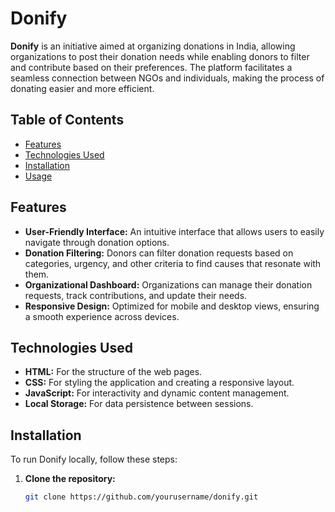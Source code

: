 # Donify

**Donify** is an initiative aimed at organizing donations in India, allowing organizations to post their donation needs while enabling donors to filter and contribute based on their preferences. The platform facilitates a seamless connection between NGOs and individuals, making the process of donating easier and more efficient.

## Table of Contents

- [Features](#features)
- [Technologies Used](#technologies-used)
- [Installation](#installation)
- [Usage](#usage)

## Features

- **User-Friendly Interface:** An intuitive interface that allows users to easily navigate through donation options.
- **Donation Filtering:** Donors can filter donation requests based on categories, urgency, and other criteria to find causes that resonate with them.
- **Organizational Dashboard:** Organizations can manage their donation requests, track contributions, and update their needs.
- **Responsive Design:** Optimized for mobile and desktop views, ensuring a smooth experience across devices.

## Technologies Used

- **HTML:** For the structure of the web pages.
- **CSS:** For styling the application and creating a responsive layout.
- **JavaScript:** For interactivity and dynamic content management.
- **Local Storage:** For data persistence between sessions.

## Installation

To run Donify locally, follow these steps:

1. **Clone the repository:**
   ```bash
   git clone https://github.com/yourusername/donify.git
   ```
